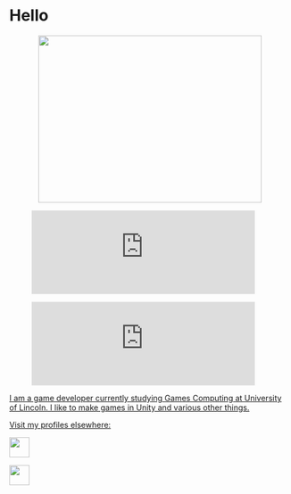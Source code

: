 # Hello

<p align="center"><a href="https://github.com/anuraghazra/github-readme-stats">
    <img align="center" width="400" height="300" src="https://github-readme-stats-delta-woad.vercel.app/api/top-langs/?username=loganator956&layout=donut&langs_count=6&theme=transparent"/>
    
</p>
<figure><embed width="400" src="https://wakatime.com/share/@loganator956/90a762ce-12f6-4751-8c11-437718c257c1.svg"></embed></figure>
<figure><embed width="400" src="https://wakatime.com/share/@loganator956/e4f11f35-0b1d-45d9-be07-886ab36e580f.svg"></embed></figure>

I am a game developer currently studying Games Computing at University of Lincoln. I like to make games in Unity and various other things. 

Visit my profiles elsewhere:

<a href="https://namesnotsteve.itch.io"><img src="https://static.itch.io/images/logo-white-new.svg" height="36"/></a>

<a href="https://www.freecodecamp.org/fcc54608d7e-b293-40fb-ba09-ac45be223b8c"><img src="https://design-style-guide.freecodecamp.org/downloads/fcc_primary_large.svg" height="36"/></a>
